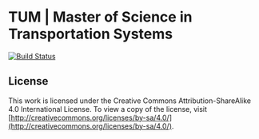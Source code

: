 # TUM | Master of Science in Transportation Systems

[![Build Status](https://travis-ci.org/davidbailey/tum.svg?branch=master)](https://travis-ci.org/davidbailey/tum)

## License

This work is licensed under the Creative Commons Attribution-ShareAlike 4.0 International License. To view a copy of the license, visit [http://creativecommons.org/licenses/by-sa/4.0/](http://creativecommons.org/licenses/by-sa/4.0/).
